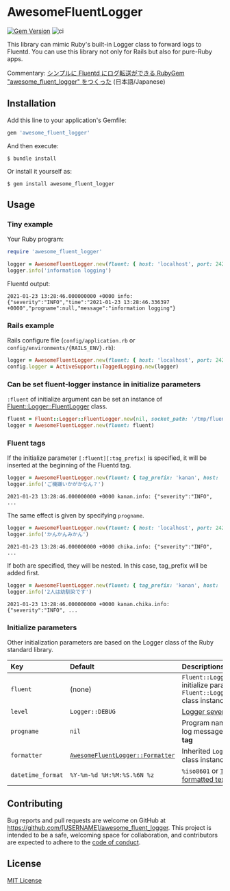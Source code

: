 # AwesomeFluentLogger

[![Gem Version](https://img.shields.io/gem/v/awesome_fluent_logger.svg?color=orange&logo=rubygems)](https://rubygems.org/gems/awesome_fluent_logger)
![ci](https://github.com/windyakin/awesome_fluent_logger/workflows/ci/badge.svg)

This library can mimic Ruby's built-in Logger class to forward logs to Fluentd. You can use this library not only for Rails but also for pure-Ruby apps.

Commentary: [シンプルに Fluentd にログ転送ができる RubyGem "awesome_fluent_logger" をつくった](https://windyakin.hateblo.jp/entry/2021/01/24/143242) (日本語/Japanese)

## Installation

Add this line to your application's Gemfile:

```ruby
gem 'awesome_fluent_logger'
```

And then execute:

```
$ bundle install
```

Or install it yourself as:

```
$ gem install awesome_fluent_logger
```

## Usage

### Tiny example

Your Ruby program:

```ruby
require 'awesome_fluent_logger'

logger = AwesomeFluentLogger.new(fluent: { host: 'localhost', port: 24224 })
logger.info('information logging')
```

Fluentd output:

```
2021-01-23 13:28:46.000000000 +0000 info: {"severity":"INFO","time":"2021-01-23 13:28:46.336397 +0000","progname":null,"message":"information logging"}
```

### Rails example

Rails configure file (`config/application.rb` or `config/environments/{RAILS_ENV}.rb`):

```ruby
logger = AwesomeFluentLogger.new(fluent: { host: 'localhost', port: 24224 })
config.logger = ActiveSupport::TaggedLogging.new(logger)
```

### Can be set fluent-logger instance in initialize parameters

`:fluent` of initialize argument can be set an instance of [Fluent::Logger::FluentLogger](https://github.com/fluent/fluent-logger-ruby) class.

```ruby
fluent = Fluent::Logger::FluentLogger.new(nil, socket_path: '/tmp/fluent.sock')
logger = AwesomeFluentLogger.new(fluent: fluent)
```

### Fluent tags

If the initialize parameter `[:fluent][:tag_prefix]` is specified, it will be inserted at the beginning of the Fluentd tag.

```ruby
logger = AwesomeFluentLogger.new(fluent: { tag_prefix: 'kanan', host: 'localhost', port: 24224 })
logger.info('ご機嫌いかがかなん？')
```

```
2021-01-23 13:28:46.000000000 +0000 kanan.info: {"severity":"INFO", ...
```

The same effect is given by specifying `progname`.

```ruby
logger = AwesomeFluentLogger.new(fluent: { host: 'localhost', port: 24224 }, progname: 'chika')
logger.info('かんかんみかん')
```

```
2021-01-23 13:28:46.000000000 +0000 chika.info: {"severity":"INFO", ...
```

If both are specified, they will be nested. In this case, tag_prefix will be added first.

```ruby
logger = AwesomeFluentLogger.new(fluent: { tag_prefix: 'kanan', host: 'localhost', port: 24224 }, progname: 'chika')
logger.info('2人は幼馴染です')
```

```
2021-01-23 13:28:46.000000000 +0000 kanan.chika.info: {"severity":"INFO", ...
```

### Initialize parameters

Other initialization parameters are based on the Logger class of the Ruby standard library.

| Key | Default | Descriptions |
|:---|:---|:---|
| `fluent` | (none) | `Fluent::Logger::FluentLogger` initialize paramater hash or `Fluent::Logger::FluentLogger` class instance |
| `level` | `Logger::DEBUG` | [Logger severity level constant](https://docs.ruby-lang.org/en/master/Logger.html) |
| `progname` | `nil` | Program name to include in log messages **and Fluentd tag** |
| `formatter` | [`AwesomeFluentLogger::Formatter`](lib/awesome_fluent_logger/formatter.rb) | Inherited `Logger::Formatter` class instance |
| `datetime_format` | `%Y-%m-%d %H:%M:%S.%6N %z` | `%iso8601` or [`Time#strftime` formatted text](https://docs.ruby-lang.org/en/master/Time.html#method-i-strftime) |

## Contributing

Bug reports and pull requests are welcome on GitHub at https://github.com/[USERNAME]/awesome_fluent_logger. This project is intended to be a safe, welcoming space for collaboration, and contributors are expected to adhere to the [code of conduct](https://github.com/[USERNAME]/awesome_fluent_logger/blob/master/CODE_OF_CONDUCT.md).


## License

[MIT License](LICENSE.txt)
